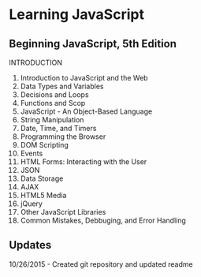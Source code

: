 # Learning JavaScript

## Beginning JavaScript, 5th Edition

INTRODUCTION<br>
1. Introduction to JavaScript and the Web<br>
2. Data Types and Variables<br>
3. Decisions and Loops<br>
4. Functions and Scop<br>
5. JavaScript - An Object-Based Language<br>
6. String Manipulation<br>
7. Date, Time, and Timers<br>
8. Programming the Browser<br>
9. DOM Scripting<br>
10. Events<br>
11. HTML Forms: Interacting with the User<br>
12. JSON<br>
13. Data Storage<br>
14. AJAX<br>
15. HTML5 Media<br>
16. jQuery<br>
17. Other JavaScript Libraries<br>
18. Common Mistakes, Debbuging, and Error Handling<br>

## Updates
10/26/2015 - Created git repository and updated readme
